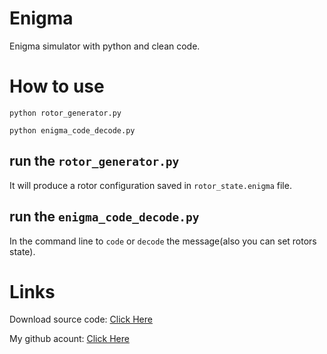 # Enigma
Enigma simulator with python and clean code.

# How to use
```
python rotor_generator.py
```
```
python enigma_code_decode.py
```

## run the `rotor_generator.py`
It will produce a rotor configuration saved in `rotor_state.enigma` file.

## run the `enigma_code_decode.py`
In the command line to `code` or `decode` the message(also you can set rotors state).

#
# Links


Download source code: [Click Here](https://github.com/dori-dev/Enigma/archive/refs/heads/main.zip)

My github acount: [Click Here](https://github.com/dori-dev/)
